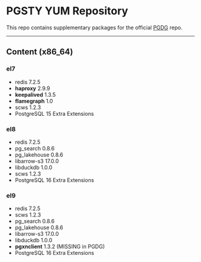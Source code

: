 # PGSTY YUM Repository

This repo contains supplementary packages for the official [PGDG](https://download.postgresql.org/pub/repos/yum/) repo.


--------

## Content (x86_64)

### el7

- redis 7.2.5
- **haproxy** 2.9.9
- **keepalived** 1.3.5
- **flamegraph** 1.0
- scws 1.2.3
- PostgreSQL 15 Extra Extensions

### el8

- redis 7.2.5
- pg_search 0.8.6
- pg_lakehouse 0.8.6
- libarrow-s3 17.0.0
- libduckdb 1.0.0
- scws 1.2.3
- PostgreSQL 16 Extra Extensions

### el9

- redis 7.2.5
- scws 1.2.3
- pg_search 0.8.6
- pg_lakehouse 0.8.6
- libarrow-s3 17.0.0
- libduckdb 1.0.0
- **pgxnclient** 1.3.2 (MISSING in PGDG)
- PostgreSQL 16 Extra Extensions
